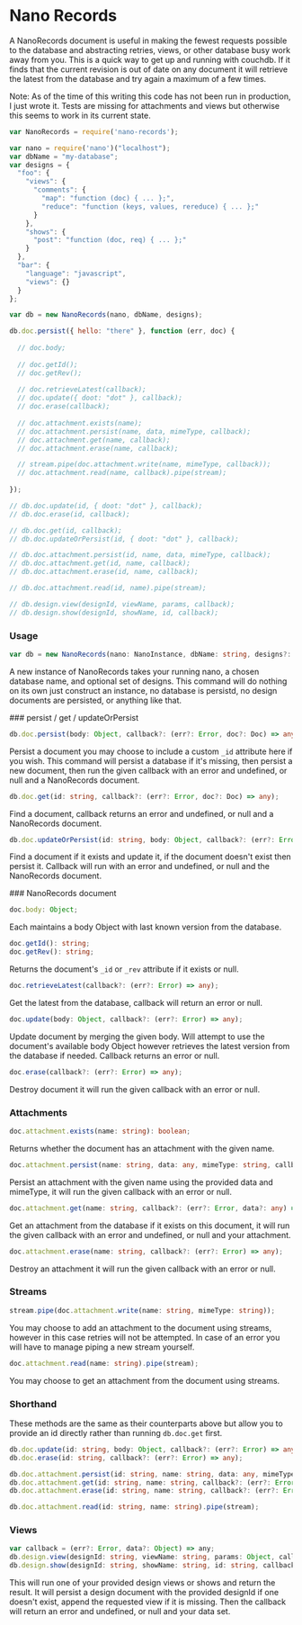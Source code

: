 Nano Records
===

A NanoRecords document is useful in making the fewest requests possible to the database and abstracting retries, views, or other database busy work away from you. This is a quick way to get up and running with couchdb. If it finds that the current revision is out of date on any document it will retrieve the latest from the database and try again a maximum of a few times.

Note: As of the time of this writing this code has not been run in production, I just wrote it. Tests are missing for attachments and views but otherwise this seems to work in its current state.

```javascript
var NanoRecords = require('nano-records');

var nano = require('nano')("localhost");
var dbName = "my-database";
var designs = {
  "foo": {
    "views": {
      "comments": {
        "map": "function (doc) { ... };",
        "reduce": "function (keys, values, rereduce) { ... };"
      }
    },
    "shows": {
      "post": "function (doc, req) { ... };"
    }
  },
  "bar": {
    "language": "javascript",
    "views": {}
  }
};

var db = new NanoRecords(nano, dbName, designs);

db.doc.persist({ hello: "there" }, function (err, doc) {
  
  // doc.body;
  
  // doc.getId();
  // doc.getRev();
  
  // doc.retrieveLatest(callback);
  // doc.update({ doot: "dot" }, callback);
  // doc.erase(callback);
  
  // doc.attachment.exists(name);
  // doc.attachment.persist(name, data, mimeType, callback);
  // doc.attachment.get(name, callback);
  // doc.attachment.erase(name, callback);

  // stream.pipe(doc.attachment.write(name, mimeType, callback));
  // doc.attachment.read(name, callback).pipe(stream);
  
});

// db.doc.update(id, { doot: "dot" }, callback);
// db.doc.erase(id, callback);

// db.doc.get(id, callback);
// db.doc.updateOrPersist(id, { doot: "dot" }, callback);

// db.doc.attachment.persist(id, name, data, mimeType, callback);
// db.doc.attachment.get(id, name, callback);
// db.doc.attachment.erase(id, name, callback);

// db.doc.attachment.read(id, name).pipe(stream);

// db.design.view(designId, viewName, params, callback);
// db.design.show(designId, showName, id, callback);
```

### Usage

```typescript
var db = new NanoRecords(nano: NanoInstance, dbName: string, designs?: DesignSet);
```

A new instance of NanoRecords takes your running nano, a chosen database name, and optional set of designs. This command will do nothing on its own just construct an instance, no database is persistd, no design documents are persisted, or anything like that.

### persist / get / updateOrPersist

```typescript
db.doc.persist(body: Object, callback?: (err?: Error, doc?: Doc) => any);
```

Persist a document you may choose to include a custom `_id` attribute here if you wish. This command will persist a database if it's missing, then persist a new document, then run the given callback with an error and undefined, or null and a NanoRecords document.

```typescript
db.doc.get(id: string, callback?: (err?: Error, doc?: Doc) => any);
```

Find a document, callback returns an error and undefined, or null and a NanoRecords document.

```typescript
db.doc.updateOrPersist(id: string, body: Object, callback?: (err?: Error, doc?: Doc) => any);
```

Find a document if it exists and update it, if the document doesn't exist then persist it. Callback will run with an error and undefined, or null and the NanoRecords document.

### NanoRecords document

```typescript
doc.body: Object;
```

Each maintains a body Object with last known version from the database.

```typescript
doc.getId(): string;
doc.getRev(): string;
```

Returns the document's `_id` or `_rev` attribute if it exists or null.

```typescript
doc.retrieveLatest(callback?: (err?: Error) => any);
```

Get the latest from the database, callback will return an error or null.

```typescript
doc.update(body: Object, callback?: (err?: Error) => any);
```

Update document by merging the given body. Will attempt to use the document's available body Object however retrieves the latest version from the database if needed. Callback returns an error or null.

```typescript
doc.erase(callback?: (err?: Error) => any);
```

Destroy document it will run the given callback with an error or null.

### Attachments

```typescript
doc.attachment.exists(name: string): boolean;
```

Returns whether the document has an attachment with the given name.

```typescript
doc.attachment.persist(name: string, data: any, mimeType: string, callback?: (err?: Error) => any);
```

Persist an attachment with the given name using the provided data and mimeType, it will run the given callback with an error or null.

```typescript
doc.attachment.get(name: string, callback?: (err?: Error, data?: any) => any);
```

Get an attachment from the database if it exists on this document, it will run the given callback with an error and undefined, or null and your attachment.

```typescript
doc.attachment.erase(name: string, callback?: (err?: Error) => any);
```

Destroy an attachment it will run the given callback with an error or null.

### Streams

```typescript
stream.pipe(doc.attachment.write(name: string, mimeType: string));
```

You may choose to add an attachment to the document using streams, however in this case retries will not be attempted. In case of an error you will have to manage piping a new stream yourself.

```typescript
doc.attachment.read(name: string).pipe(stream);
```

You may choose to get an attachment from the document using streams.

### Shorthand

These methods are the same as their counterparts above but allow you to provide an id directly rather than running `db.doc.get` first.

```typescript
db.doc.update(id: string, body: Object, callback?: (err?: Error) => any);
db.doc.erase(id: string, callback?: (err?: Error) => any);

db.doc.attachment.persist(id: string, name: string, data: any, mimeType: string, callback?: (err?: Error) => any);
db.doc.attachment.get(id: string, name: string, callback?: (err?: Error, data?: any) => any);
db.doc.attachment.erase(id: string, name: string, callback?: (err?: Error) => any);

db.doc.attachment.read(id: string, name: string).pipe(stream);
```

### Views

```typescript
var callback = (err?: Error, data?: Object) => any;
db.design.view(designId: string, viewName: string, params: Object, callback?: callback);
db.design.show(designId: string, showName: string, id: string, callback?: callback);
```

This will run one of your provided design views or shows and return the result. It will persist a design document with the provided designId if one doesn't exist, append the requested view if it is missing. Then the callback will return an error and undefined, or null and your data set.

